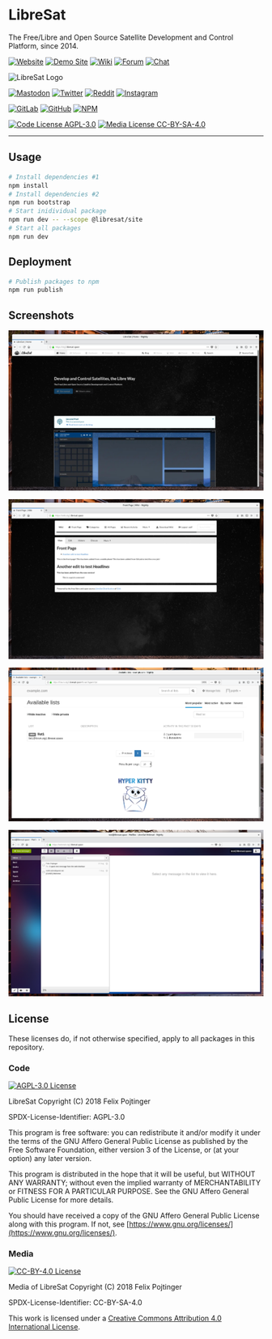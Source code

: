# LibreSat

The Free/Libre and Open Source Satellite Development and Control Platform, since 2014.

[![Website](https://img.shields.io/badge/Website-libresat.space-blue.svg)](https://libresat.space)
[![Demo Site](https://img.shields.io/badge/Demo-demo.libresat.space-blue.svg)](https://demo.libresat.space)
[![Wiki](https://img.shields.io/badge/Wiki-wiki.libresat.space-blue.svg)](https://wiki.libresat.space)
[![Forum](https://img.shields.io/badge/Forum-forum.libresat.space-blue.svg)](https://forum.libresat.space/forum)
[![Chat](https://img.shields.io/badge/Chat-chat.libresat.space-blue.svg)](https://chat.libresat.space)

![LibreSat Logo](https://gitlab.com/libresat/design/raw/master/packages/logos/logo--no-padding.png)

[![Mastodon](https://img.shields.io/badge/Mastodon-%40libresat-3088D4.svg?logo=mastodon&style=social)](https://mastodon.cloud/@libresat)
[![Twitter](https://img.shields.io/badge/Twitter-%40libresat-1DA1F2.svg?logo=twitter&style=social)](https://twitter.com/libresat)
[![Reddit](https://img.shields.io/badge/reddit-r%2Flibresat-FF4500.svg?logo=reddit&style=social)](https://www.reddit.com/r/libresat/)
[![Instagram](https://img.shields.io/badge/Instagram-%40libresat-E4405F.svg?logo=instagram&style=social)](https://www.instagram.com/libresat/)

[![GitLab](https://img.shields.io/badge/GitLab-%40libresat-fc6d26.svg?logo=gitlab)](https://gitlab.com/libresat)
[![GitHub](https://img.shields.io/badge/GitHub-%40libresat-181717.svg?logo=github&logoColor=ffffff)](https://github.com/libresat)
[![NPM](https://img.shields.io/badge/npm-%7elibresat-CB3837.svg?logo=npm)](https://www.npmjs.com/~libresat)

[![Code License AGPL-3.0](https://img.shields.io/badge/Code%20License-AGPL--3.0-brightgreen.svg)](https://www.gnu.org/licenses/agpl-3.0.en.html)
[![Media License CC-BY-SA-4.0](https://img.shields.io/badge/Media%20License-CC--BY--SA--4.0-brightgreen.svg)](https://creativecommons.org/licenses/by-sa/4.0/)

---

## Usage

```bash
# Install dependencies #1
npm install
# Install dependencies #2
npm run bootstrap
# Start inidividual package
npm run dev -- --scope @libresat/site
# Start all packages
npm run dev
```

## Deployment

```bash
# Publish packages to npm
npm run publish
```

## Screenshots

![Site](packages/site/screenshots/home.png)

![Wiki](packages/wiki/screenshots/home.png)

![Forum](packages/forum/screenshots/hyperkitty-overview.png)

![Mail](packages/mail/screenshots/dashboard.png)

## License

These licenses do, if not otherwise specified, apply to all packages in this repository.

### Code

[![AGPL-3.0 License](https://www.gnu.org/graphics/agplv3-155x51.png)](https://www.gnu.org/licenses/agpl.html)

LibreSat
Copyright (C) 2018 Felix Pojtinger

SPDX-License-Identifier: AGPL-3.0

This program is free software: you can redistribute it and/or modify it under the terms of the GNU Affero General Public License as published by the Free Software Foundation, either version 3 of the License, or (at your option) any later version.

This program is distributed in the hope that it will be useful, but WITHOUT ANY WARRANTY; without even the implied warranty of MERCHANTABILITY or FITNESS FOR A PARTICULAR PURPOSE. See the GNU Affero General Public License for more details.

You should have received a copy of the GNU Affero General Public License along with this program. If not, see [https://www.gnu.org/licenses/](https://www.gnu.org/licenses/).

### Media

[![CC-BY-4.0 License](https://licensebuttons.net/l/by-sa/4.0/88x31.png)](https://creativecommons.org/licenses/by-sa/4.0/)

Media of LibreSat
Copyright (C) 2018 Felix Pojtinger

SPDX-License-Identifier: CC-BY-SA-4.0

This work is licensed under a [Creative Commons Attribution 4.0 International License](https://creativecommons.org/licenses/by-sa/4.0/).
